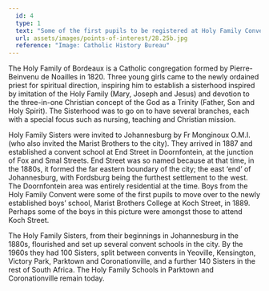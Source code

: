 ```yaml
---
  id: 4
  type: 1
  text: "Some of the first pupils to be registered at Holy Family Convent, End Street. C.October 1887 - December 1889. "
  url: assets/images/points-of-interest/28.25b.jpg
  reference: "Image: Catholic History Bureau"
---
```

The Holy Family of Bordeaux is a Catholic congregation formed by Pierre-Beinvenu de Noailles in 1820. Three young girls came to the newly ordained priest for spiritual direction, inspiring him to establish a sisterhood inspired by imitation of the Holy Family (Mary, Joseph and Jesus) and devotion to the three-in-one Christian concept of the God as a Trinity (Father, Son and Holy Spirit). The Sisterhood was to go on to have several branches, each with a special focus such as nursing, teaching and Christian mission.  

Holy Family Sisters were invited to Johannesburg by Fr Monginoux O.M.I. (who also invited the Marist Brothers to the city). They arrived in 1887 and established a convent school at End Street in Doornfontein, at the junction of Fox and Smal Streets. End Street was so named because at that time, in the 1880s, it formed the far eastern boundary of the city; the east ‘end’ of Johannesburg, with Fordsburg being the furthest settlement to the west. The Doornfontein area was entirely residential at the time. Boys from the Holy Family Convent were some of the first pupils to move over to the newly established boys’ school, Marist Brothers College at Koch Street, in 1889. Perhaps some of the boys in this picture were amongst those to attend Koch Street. 

The Holy Family Sisters, from their beginnings in Johannesburg in the 1880s, flourished and set up several convent schools in the city. By the 1960s they had 100 Sisters, split between convents in Yeoville, Kensington, Victory Park, Parktown and Coronationville, and a further 140 Sisters in the rest of South Africa. The Holy Family Schools in Parktown and Coronationville remain today.  
 